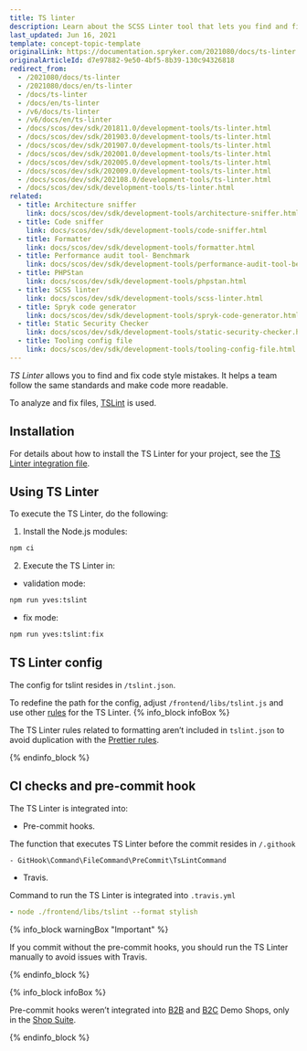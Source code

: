 ```yaml
---
title: TS linter
description: Learn about the SCSS Linter tool that lets you find and fix mistakes in the code style.
last_updated: Jun 16, 2021
template: concept-topic-template
originalLink: https://documentation.spryker.com/2021080/docs/ts-linter
originalArticleId: d7e97882-9e50-4bf5-8b39-130c94326818
redirect_from:
  - /2021080/docs/ts-linter
  - /2021080/docs/en/ts-linter
  - /docs/ts-linter
  - /docs/en/ts-linter
  - /v6/docs/ts-linter
  - /v6/docs/en/ts-linter
  - /docs/scos/dev/sdk/201811.0/development-tools/ts-linter.html
  - /docs/scos/dev/sdk/201903.0/development-tools/ts-linter.html
  - /docs/scos/dev/sdk/201907.0/development-tools/ts-linter.html
  - /docs/scos/dev/sdk/202001.0/development-tools/ts-linter.html
  - /docs/scos/dev/sdk/202005.0/development-tools/ts-linter.html
  - /docs/scos/dev/sdk/202009.0/development-tools/ts-linter.html
  - /docs/scos/dev/sdk/202108.0/development-tools/ts-linter.html
  - /docs/scos/dev/sdk/development-tools/ts-linter.html
related:
  - title: Architecture sniffer
    link: docs/scos/dev/sdk/development-tools/architecture-sniffer.html
  - title: Code sniffer
    link: docs/scos/dev/sdk/development-tools/code-sniffer.html
  - title: Formatter
    link: docs/scos/dev/sdk/development-tools/formatter.html
  - title: Performance audit tool- Benchmark
    link: docs/scos/dev/sdk/development-tools/performance-audit-tool-benchmark.html
  - title: PHPStan
    link: docs/scos/dev/sdk/development-tools/phpstan.html
  - title: SCSS linter
    link: docs/scos/dev/sdk/development-tools/scss-linter.html
  - title: Spryk code generator
    link: docs/scos/dev/sdk/development-tools/spryk-code-generator.html
  - title: Static Security Checker
    link: docs/scos/dev/sdk/development-tools/static-security-checker.html
  - title: Tooling config file
    link: docs/scos/dev/sdk/development-tools/tooling-config-file.html
---
```


*TS Linter* allows you to find and fix code style mistakes. It helps a team follow the same standards and make code more readable.

 To analyze and fix files, [TSLint](https://palantir.github.io/tslint/) is used.

## Installation

For details about how to install the TS Linter for your project, see the [TS Linter integration file](/docs/scos/dev/technical-enhancement-integration-guides/integrating-development-tools/integrating-ts-linter.html).

## Using TS Linter

To execute the TS Linter, do the following:

1. Install the Node.js modules:

```bash
npm ci
```

2. Execute the TS Linter in:

* validation mode:

```bash
npm run yves:tslint
```

* fix mode:

```bash
npm run yves:tslint:fix
```

## TS Linter config

The config for tslint resides in `/tslint.json`.

To redefine the path for the config, adjust `/frontend/libs/tslint.js` and use other [rules](https://palantir.github.io/tslint/rules/) for the TS Linter.
{% info_block infoBox %}

The TS Linter rules related to formatting aren’t included in `tslint.json` to avoid duplication with the [Prettier rules](https://www.npmjs.com/package/@spryker/frontend-config.prettier).

{% endinfo_block %}

## CI checks and pre-commit hook

The TS Linter is integrated into:

* Pre-commit hooks.

The function that executes TS Linter before the commit resides in `/.githook`

```
- GitHook\Command\FileCommand\PreCommit\TsLintCommand
```

* Travis.

Command to run the TS Linter is integrated into `.travis.yml`

```yml
- node ./frontend/libs/tslint --format stylish
```

{% info_block warningBox "Important" %}

If you commit without the pre-commit hooks, you should run the TS Linter manually to avoid issues with Travis.

{% endinfo_block %}

{% info_block infoBox %}

Pre-commit hooks weren’t integrated into [B2B](https://github.com/spryker-shop/b2b-demo-shop) and [B2C](https://github.com/spryker-shop/b2c-demo-shop) Demo Shops, only in the [Shop Suite](https://github.com/spryker-shop/suite).

{% endinfo_block %}
